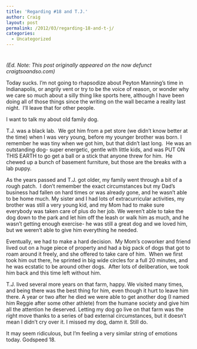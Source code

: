 ```yaml
---
title: 'Regarding #18 and T.J.'
author: Craig
layout: post
permalink: /2012/03/regarding-18-and-t-j/
categories:
  - Uncategorized
---
```

# 

*(Ed. Note: This post originally appeared on the now defunct craigtsoandso.com)*

Today sucks. I’m not going to rhapsodize about Peyton Manning’s time in Indianapolis, or angrily vent or try to be the voice of reason, or wonder why we care so much about a silly thing like sports here, although I have been doing all of those things since the writing on the wall became a reality last night.  I’ll leave that for other people.

I want to talk my about old family dog.

T.J. was a black lab.  We got him from a pet store (we didn’t know better at the time) when I was very young, before my younger brother was born. I remember he was tiny when we got him, but that didn’t last long.  He was an outstanding dog- super energetic, gentle with little kids, and was PUT ON THIS EARTH to go get a ball or a stick that anyone threw for him.  He chewed up a bunch of basement furniture, but those are the breaks with a lab puppy.

As the years passed and T.J. got older, my family went through a bit of a rough patch.  I don’t remember the exact circumstances but my Dad’s business had fallen on hard times or was already gone, and he wasn’t able to be home much. My sister and I had lots of extracurricular activities, my brother was still a very young kid, and my Mom had to make sure everybody was taken care of plus do her job. We weren’t able to take the dog down to the park and let him off the leash or walk him as much, and he wasn’t getting enough exercise- he was still a great dog and we loved him, but we weren’t able to give him everything he needed.

Eventually, we had to make a hard decision.  My Mom’s coworker and friend lived out on a huge piece of property and had a big pack of dogs that got to roam around it freely, and she offered to take care of him.  When we first took him out there, he sprinted in big wide circles for a full 20 minutes, and he was ecstatic to be around other dogs.  After lots of deliberation, we took him back and this time left without him.

T.J. lived several more years on that farm, happy. We visited many times, and being there was the best thing for him, even though it hurt to leave him there. A year or two after he died we were able to get another dog (I named him Reggie after some other athlete) from the humane society and give him all the attention he deserved. Letting my dog go live on that farm was the right move thanks to a series of bad external circumstances, but it doesn’t mean I didn’t cry over it. I missed my dog, damn it. Still do.

It may seem ridiculous, but I’m feeling a very similar string of emotions today. Godspeed 18.